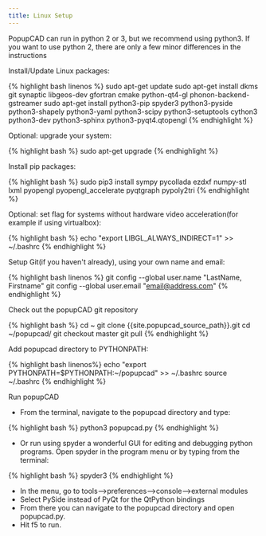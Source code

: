 ```yaml
---
title: Linux Setup
---
```


PopupCAD can run in python 2 or 3, but we recommend using python3.  If you want to use python 2, there are only a few minor differences in the instructions

Install/Update Linux packages:

{% highlight bash linenos %}
sudo apt-get update
sudo apt-get install dkms git synaptic libgeos-dev gfortran cmake python-qt4-gl phonon-backend-gstreamer
sudo apt-get install python3-pip spyder3 python3-pyside python3-shapely python3-yaml python3-scipy python3-setuptools cython3 python3-dev python3-sphinx python3-pyqt4.qtopengl
{% endhighlight %}

Optional: upgrade your system:

{% highlight bash %}
sudo apt-get upgrade
{% endhighlight %}

Install pip packages:

{% highlight bash %}
sudo pip3 install sympy pycollada ezdxf numpy-stl lxml pyopengl pyopengl_accelerate pyqtgraph pypoly2tri
{% endhighlight %}

Optional: set flag for systems without hardware video acceleration(for example if using virtualbox):

{% highlight bash %}
echo "export LIBGL_ALWAYS_INDIRECT=1" >> ~/.bashrc
{% endhighlight %}

Setup Git(if you haven't already), using your own name and email:

{% highlight bash linenos %}
git config --global user.name "LastName, Firstname"
git config --global user.email "email@address.com"
{% endhighlight %}

Check out the popupCAD git repository

{% highlight bash %}
cd ~
git clone {{site.popupcad_source_path}}.git
cd ~/popupcad/
git checkout master
git pull
{% endhighlight %}

Add popupcad directory to PYTHONPATH:

{% highlight bash linenos%}
echo "export PYTHONPATH=\$PYTHONPATH:~/popupcad" >> ~/.bashrc
source ~/.bashrc
{% endhighlight %}

Run popupCAD

* From the terminal, navigate to the popupcad directory and type:

{% highlight bash %}
python3 popupcad.py
{% endhighlight %}

* Or run using spyder a wonderful GUI for editing and debugging python programs. Open spyder in the program menu or by typing from the terminal:

{% highlight bash %}
spyder3
{% endhighlight %}

* In the menu, go to tools-->preferences-->console-->external modules
* Select PySide instead of PyQt for the QtPython bindings
* From there you can navigate to the popupcad directory and open popupcad.py.
* Hit f5 to run.

<!--
Option: python2 install:

{% highlight bash linenos %}
sudo apt-get install python-pip spyder python-pyside python-shapely python-sympy python-opengl python-yaml python-scipy python-matplotlib python-setuptools cython python-dev python-sphinx
sudo pip install pyqtgraph shapely
{% endhighlight %}

{% highlight bash %}
python popupcad.py
{% endhighlight %}

{% highlight bash %}
spyder
{% endhighlight %}

-->      